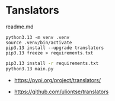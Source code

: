 # Tanslators

readme.md

```shell
python3.13 -m venv .venv
source .venv/bin/activate
pip3.13 install --upgrade translators
pip3.13 freeze > requirements.txt
```

```bash
pip3.13 install -r requirements.txt
python3.13 main.py
```

*   https://pypi.org/project/translators/

*   https://github.com/uliontse/translators
